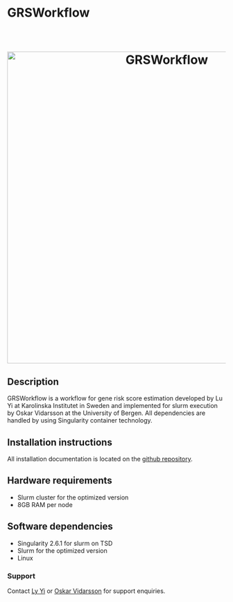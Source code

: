 # GRSWorkflow
<h1 align="center">
  <br>
  <a href="https://github.com/neicnordic/GRSworkflow/tree/optimized"><img src="https://raw.githubusercontent.com/neicnordic/GRSworkflow/optimized/.GRSworkflowDAG.png" alt="GRSWorkflow" width="720"></a>
</h1>

## Description
GRSWorkflow is a workflow for gene risk score estimation developed by Lu Yi at Karolinska Institutet in Sweden and implemented for slurm execution by Oskar Vidarsson at the University of Bergen. All dependencies are handled by using Singularity container technology. 

## Installation instructions
All installation documentation is located on the [github repository](https://github.com/neicnordic/GRSworkflow/tree/optimized). 

## Hardware requirements
* Slurm cluster for the optimized version
* 8GB RAM per node

## Software dependencies
* Singularity 2.6.1 for slurm on TSD
* Slurm for the optimized version
* Linux

### Support
Contact [Ly Yi](mailto:lu.yi@ki.se) or [Oskar Vidarsson](mailto:oskar.vidarsson@uib.no) for support enquiries. 
